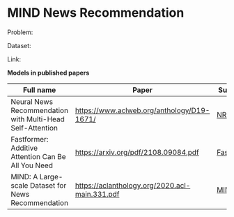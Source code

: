 # MIND News Recommendation

Problem: 

Dataset:

Link:

**Models in published papers**

| Full name                                                                 | Paper                                              | Summary
| ------------------------------------------------------------------------- | -------------------------------------------------- | -------------------------------------
| Neural News Recommendation with Multi-Head Self-Attention                 | https://www.aclweb.org/anthology/D19-1671/         | [NRMS](https://github.com/ducdinhchu/MIND-news-recommendation/blob/master/S_NRMS.pdf)
| Fastformer: Additive Attention Can Be All You Need                        | https://arxiv.org/pdf/2108.09084.pdf               | [Fastformer](https://github.com/ducdinhchu/MIND-news-recommendation/blob/master/S_Fastformer.pdf)
| MIND: A Large-scale Dataset for News Recommendation                       | https://aclanthology.org/2020.acl-main.331.pdf     | [MIND](https://github.com/ducdinhchu/MIND-news-recommendation/blob/master/S_MIND.pdf)
